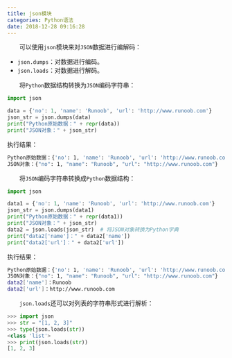 ```yaml
---
title: json模块
categories: Python语法
date: 2018-12-28 09:16:28
---
```

&emsp;&emsp;可以使用`json`模块来对`JSON`数据进行编解码：<!--more-->

- `json.dumps`：对数据进行编码。
- `json.loads`：对数据进行解码。

&emsp;&emsp;将`Python`数据结构转换为`JSON`编码字符串：

``` python
import json

data = {'no': 1, 'name': 'Runoob', 'url': 'http://www.runoob.com'}
json_str = json.dumps(data)
print("Python原始数据：" + repr(data))
print("JSON对象：" + json_str)
```

执行结果：

``` bash
Python原始数据：{'no': 1, 'name': 'Runoob', 'url': 'http://www.runoob.com'}
JSON对象：{"no": 1, "name": "Runoob", "url": "http://www.runoob.com"}
```

&emsp;&emsp;将`JSON`编码字符串转换成`Python`数据结构：

``` python
import json

data1 = {'no': 1, 'name': 'Runoob', 'url': 'http://www.runoob.com'}
json_str = json.dumps(data1)
print("Python原始数据：" + repr(data1))
print("JSON对象：" + json_str)
data2 = json.loads(json_str)  # 将JSON对象转换为Python字典
print("data2['name']：" + data2['name'])
print("data2['url']：" + data2['url'])
```

执行结果：

``` bash
Python原始数据：{'no': 1, 'name': 'Runoob', 'url': 'http://www.runoob.com'}
JSON对象：{"no": 1, "name": "Runoob", "url": "http://www.runoob.com"}
data2['name']：Runoob
data2['url']：http://www.runoob.com
```

&emsp;&emsp;`json.loads`还可以对列表的字符串形式进行解析：

``` python
>>> import json
>>> str = "[1, 2, 3]"
>>> type(json.loads(str))
<class 'list'>
>>> print(json.loads(str))
[1, 2, 3]
```